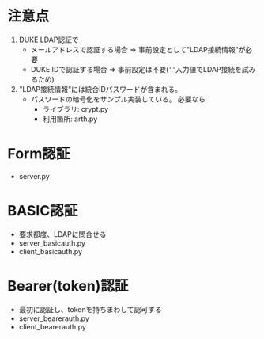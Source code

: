 # 注意点
1. DUKE LDAP認証で
    - メールアドレスで認証する場合 ⇒ 事前設定として"LDAP接続情報"が必要
    - DUKE IDで認証する場合 ⇒ 事前設定は不要(∵入力値でLDAP接続を試みるため)
2. "LDAP接続情報"には統合IDパスワードが含まれる。
    - パスワードの暗号化をサンプル実装している。 必要なら
        - ライブラリ: crypt.py
        - 利用箇所: arth.py


# Form認証
- server.py

# BASIC認証
- 要求都度、LDAPに問合せる
- server_basicauth.py
- client_basicauth.py

# Bearer(token)認証
- 最初に認証し、tokenを持ちまわして認可する
- server_bearerauth.py
- client_bearerauth.py
